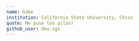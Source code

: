 ```yaml
---
name: Gabe
institution: California State University, Chico
quote: Me puse las pilas!
github_user: dev-igs
---
```

